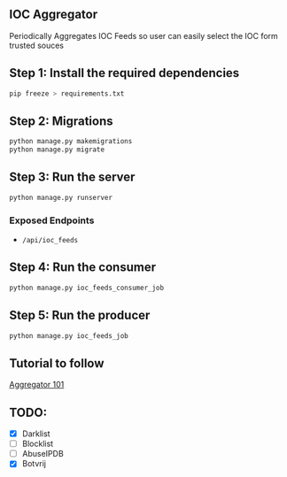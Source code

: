 ## IOC Aggregator

Periodically Aggregates IOC Feeds so user can easily select the IOC form trusted souces

## Step 1: Install the required dependencies
```bash
pip freeze > requirements.txt 
```

## Step 2: Migrations
```bash
python manage.py makemigrations
python manage.py migrate
```

## Step 3: Run the server
```bash
python manage.py runserver
```

### Exposed Endpoints
- `/api/ioc_feeds`

## Step 4: Run the consumer
```bash
python manage.py ioc_feeds_consumer_job
```

## Step 5: Run the producer
```bash
python manage.py ioc_feeds_job
```


## Tutorial to follow
[Aggregator 101](https://realpython.com/build-a-content-aggregator-python/)


## TODO:
- [x] Darklist
- [ ] Blocklist
- [ ] AbuseIPDB
- [x] Botvrij
